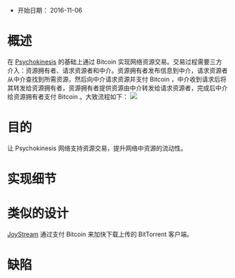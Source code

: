- 开始日期： 2016-11-06

# 概述

在 [Psychokinesis](https://github.com/psychokinesis-dev/js-psychokinesis) 的基础上通过 Bitcoin 实现网络资源交易。交易过程需要三方介入：资源拥有者、请求资源者和中介。资源拥有者发布信息到中介，请求资源者从中介查找到所需资源，然后向中介请求资源并支付 Bitcoin ，中介收到请求后将其转发给资源拥有者，资源拥有者提供资源由中介转发给请求资源者，完成后中介给资源拥有者支付 Bitcoin 。大致流程如下：
![](transaction.png)

# 目的

让 Psychokinesis 网络支持资源交易，提升网络中资源的流动性。

# 实现细节

# 类似的设计
[JoyStream](http://joystream.co/) 通过支付 Bitcoin 来加快下载上传的 BitTorrent 客户端。

# 缺陷
